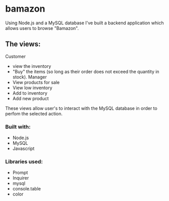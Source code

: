 # bamazon

Using Node.js and a MySQL database I've built a backend application which allows users to browse "Bamazon". 

## The views: 
Customer 
 * view the inventory 
 * "Buy" the items (so long as their order does not exceed the quantity in stock). 
Manager
 * View products for sale
 * View low inventory
 * Add to inventory
 * Add new product

These views allow user's to interact with the MySQL database in order to perfom the selected action. 

### Built with:
* Node.js
* MySQL
* Javascript 

### Libraries used:
* Prompt
* Inquirer
* mysql
* console.table
* color

